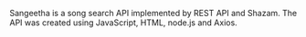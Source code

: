 Sangeetha is a song search API implemented by REST API and Shazam. The API was created using JavaScript, HTML, node.js and Axios.
